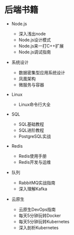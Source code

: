 # 后端书籍

- Node.js
    - 深入浅出node
    - Node.js设计模式
    - Node.js来一打C++扩展
    - Node.js调试指南

- 系统设计
    - 数据密集型应用系统设计
    - 凤凰架构
    - 微服务与容器

- Linux
    - Linux命令行大全

- SQL
    - SQL基础教程
    - SQL进阶教程
    - PostgreSQL实战

- Redis
    - Redis使用手册
    - Redis开发与运维

- 队列
    - RabbitMQ实战指南
    - 深入理解Kafka

- 云原生
    - 云原生DevOps指南
    - 每天5分钟玩转Docker
    - 每天5分钟玩转Kubernetes
    - 深入剖析Kubernetes
